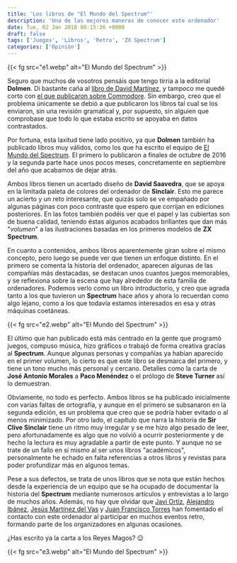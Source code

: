 ```yaml
---
title: 'Los libros de "El Mundo del Spectrum"'
description: 'Una de las mejores maneras de conocer este ordenador'
date: Tue, 02 Jan 2018 08:15:36 +0000
draft: false
tags: ['Juegos', 'Libros', 'Retro', 'ZX Spectrum']
categories: ['Opinión']
---
```


{{< fg src="e1.webp" alt="El Mundo del Spectrum" >}}

Seguro que muchos de vosotros pensáis que tengo tirria a la editorial **Dolmen**. Di bastante caña al [libro de David Martínez](/de-super-mario-a-lara-croft-decepcionante-es-quedarse-corto/), y tampoco me quedé corto con [el que publicaron sobre Commodore](/recuerdos-agridulces-de-commodore/). Sin embargo, creo que el problema únicamente se debió a que publicaron los libros tal cual se los enviaron, sin una revisión gramatical y, por supuesto, sin alguien que comprobase que todo lo que estaba escrito se apoyaba en datos contrastados.

Por fortuna, esta laxitud tiene lado positivo, ya que **Dolmen** también ha publicado libros muy válidos, como los que ha escrito el equipo de [El Mundo del Spectrum](http://www.elmundodelspectrum.com/libro/). El primero lo publicaron a finales de octubre de 2016 y la segunda parte hace unos pocos meses, concretamente en septiembre del año que acabamos de dejar atrás.

Ambos libros tienen un acertado diseño de **David Saavedra**, que se apoya en la limitada paleta de colores del ordenador de **Sinclair**. Esto me parece un acierto y un reto interesante, que quizás solo se ve empañado por algunas páginas con poco contraste que espero que corrijan en ediciones posteriores. En las fotos también podéis ver que el papel y las cubiertas son de buena calidad, teniendo éstas algunos acabados brillantes que dan más "_volumen_" a las ilustraciones basadas en los primeros modelos de **ZX Spectrum**.

En cuanto a contenidos, ambos libros aparentemente giran sobre el mismo concepto, pero luego se puede ver que tienen un enfoque distinto. En el primero se comenta la historia del ordenador, aparecen algunas de las compañías más destacadas, se destacan unos cuantos juegos memorables, y se reflexiona sobre la escena que hay alrededor de esta familia de ordenadores. Podemos verlo como un libro introductorio, y creo que agrada tanto a los que tuvieron un **Spectrum** hace años y ahora lo recuerdan como algo lejano, como a los que todavía estamos interesados en esa y otras máquinas coetáneas.

{{< fg src="e2.webp" alt="El Mundo del Spectrum" >}}

El último que han publicado está más centrado en la gente que programó juegos, compuso música, hizo gráficos o trabajó de forma creativa gracias al **Spectrum**. Aunque algunas personas y compañías ya habían aparecido en el primer volumen, lo cierto es que este libro se desmarca del primero, y tiene un tono mucho más personal y cercano. Detalles como la carta de **José Antonio Morales** a **Paco Menéndez** o el prólogo de **Steve Turner** así lo demuestran.

Obviamente, no todo es perfecto. Ambos libros se ha publicado inicialmente con varias faltas de ortografía, y aunque en el primero se subsanaron en la segunda edición, es un problema que creo que se podría haber evitado o al menos minimizado. Por otro lado, el capítulo que narra la historia de **Sir Clive Sinclair** tiene un ritmo muy irregular y se me hizo algo pesado de leer, pero afortunadamente es algo que no volvió a ocurrir posteriormente y de hecho la lectura es muy agradable a partir de este punto. Y aunque no se trate de un fallo en sí mismo al ser unos libros "académicos", personalmente he echado en falta referencias a otros libros y revistas para poder profundizar más en algunos temas.

Pese a sus defectos, se trata de unos libros que se nota que están hechos desde la experiencia de un equipo que se ha ocupado de documentar la historia del **Spectrum** mediante numerosos artículos y entrevistas a lo largo de muchos años. Además, no hay que olvidar que [Javi Ortiz](https://twitter.com/tbrazil_speccy), [Alejandro Ibánez](https://twitter.com/alejandroibnz), [Jesús Martínez del Vas](/entrevista-a-jesus-martinez-del-vas-jmv/) y [Juan Francisco Torres](https://twitter.com/jftorresch) han fomentado el contacto con este ordenador al participar en muchos eventos retro, formando parte de los organizadores en algunas ocasiones.

¿Has escrito ya la carta a los Reyes Magos? :wink:

{{< fg src="e3.webp" alt="El Mundo del Spectrum" >}}
